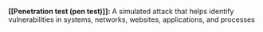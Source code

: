**[[Penetration test (pen test)]]:** A simulated attack that helps identify vulnerabilities in systems, networks, websites, applications, and processes